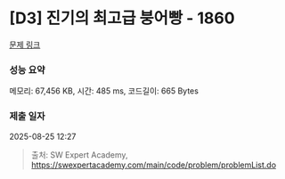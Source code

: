 # [D3] 진기의 최고급 붕어빵 - 1860 

[문제 링크](https://swexpertacademy.com/main/code/problem/problemDetail.do?contestProbId=AV5LsaaqDzYDFAXc) 

### 성능 요약

메모리: 67,456 KB, 시간: 485 ms, 코드길이: 665 Bytes

### 제출 일자

2025-08-25 12:27



> 출처: SW Expert Academy, https://swexpertacademy.com/main/code/problem/problemList.do